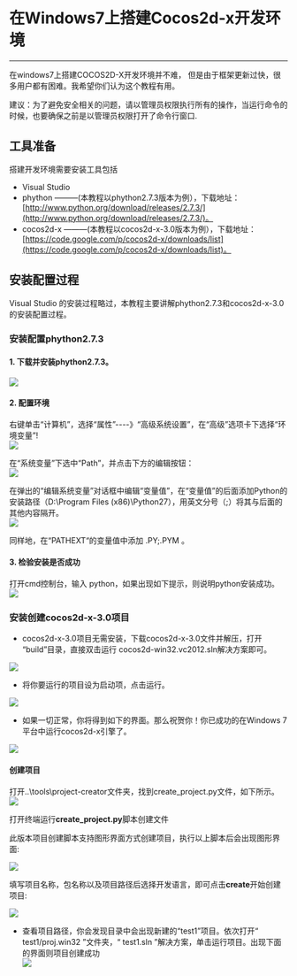 # 在Windows7上搭建Cocos2d-x开发环境
---

在windows7上搭建COCOS2D-X开发环境并不难， 但是由于框架更新过快，很多用户都有困难。我希望你们认为这个教程有用。

建议：为了避免安全相关的问题，请以管理员权限执行所有的操作，当运行命令的时候，也要确保之前是以管理员权限打开了命令行窗口.


## 工具准备

搭建开发环境需要安装工具包括

- Visual Studio    
- phython  ———(本教程以phython2.7.3版本为例），下载地址：[http://www.python.org/download/releases/2.7.3/](http://www.python.org/download/releases/2.7.3/)。     
- cocos2d-x ———(本教程以cocos2d-x-3.0版本为例），下载地址：[https://code.google.com/p/cocos2d-x/downloads/list](https://code.google.com/p/cocos2d-x/downloads/list)。
    
## 安装配置过程
Visual Studio 的安装过程略过，本教程主要讲解phython2.7.3和cocos2d-x-3.0的安装配置过程。
### 安装配置phython2.7.3
#### 1. 下载并安装phython2.7.3。         
![](./res/python1.png)
#### 2. 配置环境

右键单击“计算机”，选择“属性”----》“高级系统设置”，在“高级”选项卡下选择“环境变量”!      
![](./res/python-env1.jpg)       

在“系统变量”下选中“Path”，并点击下方的编辑按钮：    
![](./res/python-env2.jpg)      

在弹出的“编辑系统变量”对话框中编辑“变量值”，在“变量值”的后面添加Python的安装路径（D:\Program Files (x86)\Python27），用英文分号（;）将其与后面的其他内容隔开。    
![](./res/python-env3.jpg)   

同样地，在“PATHEXT“的变量值中添加 .PY;.PYM 。

#### 3. 检验安装是否成功
打开cmd控制台，输入 python，如果出现如下提示，则说明python安装成功。
![](./res/python-env4.jpg)

### 安装创建cocos2d-x-3.0项目

- cocos2d-x-3.0项目无需安装，下载cocos2d-x-3.0文件并解压，打开 “build”目录，直接双击运行 cocos2d-win32.vc2012.sln解决方案即可。       
     
![](./res/cocos2dx1.jpg)    

- 将你要运行的项目设为启动项，点击运行。

![](./res/test.jpg)

- 如果一切正常，你将得到如下的界面。那么祝贺你！你已成功的在Windows 7平台中运行cocos2d-x引擎了。

![](./res/testcpp.jpg)


#### 创建项目

打开..\tools\project-creator文件夹，找到create_project.py文件，如下所示。
![](./res/cocos2dx.jpg)

打开终端运行**create_project.py**脚本创建文件

此版本项目创建脚本支持图形界面方式创建项目，执行以上脚本后会出现图形界面:

![](./res/create1.jpg)

填写项目名称，包名称以及项目路径后选择开发语言，即可点击**create**开始创建项目:

![](./res/create2.jpg)


- 查看项目路径，你会发现目录中会出现新建的“test1”项目。依次打开“ test1/proj.win32 ”文件夹，“ test1.sln ”解决方案，单击运行项目。出现下面的界面则项目创建成功        
![](./res/hello.jpg)









 
